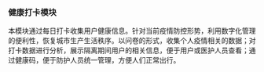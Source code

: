 ### 健康打卡模块

本模块通过每日打卡收集用户健康信息。针对当前疫情防控形势，利用数字化管理的便利性，恢复城市生产生活秩序。以问卷的形式，收集个人疫情相关的数据；对打卡数据进行分析，展示隔离期间用户的相关信息，便于用户或医护人员查看；通过健康码，便于防护人员统一管理，方便人们正常出行。